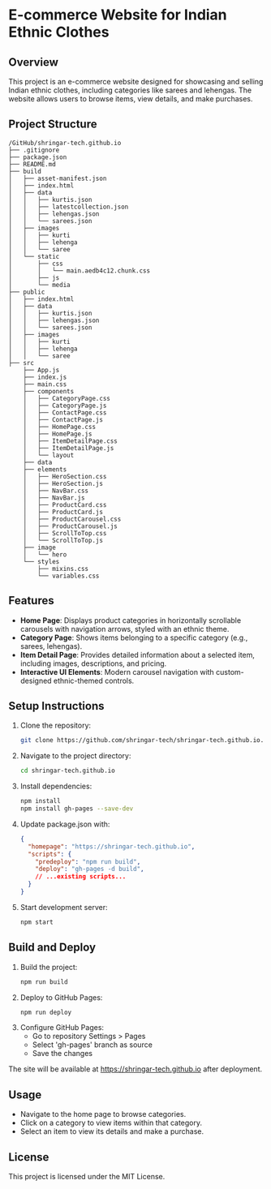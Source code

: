 # E-commerce Website for Indian Ethnic Clothes

## Overview
This project is an e-commerce website designed for showcasing and selling Indian ethnic clothes, including categories like sarees and lehengas. The website allows users to browse items, view details, and make purchases.

## Project Structure
```
/GitHub/shringar-tech.github.io
├── .gitignore
├── package.json
├── README.md
├── build
│   ├── asset-manifest.json
│   ├── index.html
│   ├── data
│   │   ├── kurtis.json
│   │   ├── latestcollection.json
│   │   ├── lehengas.json
│   │   └── sarees.json
│   ├── images
│   │   ├── kurti
│   │   ├── lehenga
│   │   └── saree
│   └── static
│       ├── css
│       │   └── main.aedb4c12.chunk.css
│       ├── js
│       └── media
├── public
│   ├── index.html
│   ├── data
│   │   ├── kurtis.json
│   │   ├── lehengas.json
│   │   └── sarees.json
│   ├── images
│   │   ├── kurti
│   │   ├── lehenga
│   │   └── saree
├── src
    ├── App.js
    ├── index.js
    ├── main.css
    ├── components
    │   ├── CategoryPage.css
    │   ├── CategoryPage.js
    │   ├── ContactPage.css
    │   ├── ContactPage.js
    │   ├── HomePage.css
    │   ├── HomePage.js
    │   ├── ItemDetailPage.css
    │   ├── ItemDetailPage.js
    │   └── layout
    ├── data
    ├── elements
    │   ├── HeroSection.css
    │   ├── HeroSection.js
    │   ├── NavBar.css
    │   ├── NavBar.js
    │   ├── ProductCard.css
    │   ├── ProductCard.js
    │   ├── ProductCarousel.css
    │   ├── ProductCarousel.js
    │   ├── ScrollToTop.css
    │   └── ScrollToTop.js
    ├── image
    │   └── hero
    └── styles
        ├── mixins.css
        └── variables.css
```

## Features
- **Home Page**: Displays product categories in horizontally scrollable carousels with navigation arrows, styled with an ethnic theme.
- **Category Page**: Shows items belonging to a specific category (e.g., sarees, lehengas).
- **Item Detail Page**: Provides detailed information about a selected item, including images, descriptions, and pricing.
- **Interactive UI Elements**: Modern carousel navigation with custom-designed ethnic-themed controls.

## Setup Instructions
1. Clone the repository:
   ```bash
   git clone https://github.com/shringar-tech/shringar-tech.github.io.git
   ```
2. Navigate to the project directory:
   ```bash
   cd shringar-tech.github.io
   ```
3. Install dependencies:
   ```bash
   npm install
   npm install gh-pages --save-dev
   ```
4. Update package.json with:
   ```json
   {
     "homepage": "https://shringar-tech.github.io",
     "scripts": {
       "predeploy": "npm run build",
       "deploy": "gh-pages -d build",
       // ...existing scripts...
     }
   }
   ```
5. Start development server:
   ```bash
   npm start
   ```

## Build and Deploy
1. Build the project:
   ```bash
   npm run build
   ```
2. Deploy to GitHub Pages:
   ```bash
   npm run deploy
   ```
3. Configure GitHub Pages:
   - Go to repository Settings > Pages
   - Select 'gh-pages' branch as source
   - Save the changes

The site will be available at https://shringar-tech.github.io after deployment.

## Usage
- Navigate to the home page to browse categories.
- Click on a category to view items within that category.
- Select an item to view its details and make a purchase.

## License
This project is licensed under the MIT License.